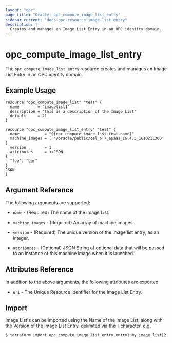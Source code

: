 ```yaml
---
layout: "opc"
page_title: "Oracle: opc_compute_image_list_entry"
sidebar_current: "docs-opc-resource-image-list-entry"
description: |-
  Creates and manages an Image List Entry in an OPC identity domain.
---
```


# opc\_compute\_image\_list_entry

The ``opc_compute_image_list_entry`` resource creates and manages an Image List Entry in an OPC identity domain.

## Example Usage

```hcl
resource "opc_compute_image_list" "test" {
  name        = "imagelist1"
  description = "This is a description of the Image List"
  default     = 21
}

resource "opc_compute_image_list_entry" "test" {
  name           = "${opc_compute_image_list.test.name}"
  machine_images = [ "/oracle/public/oel_6.7_apaas_16.4.5_1610211300" ]
  version        = 1
  attributes     = <<JSON
{
  "foo": "bar"
}
JSON
}
```

## Argument Reference

The following arguments are supported:

* `name` - (Required) The name of the Image List.

* `machine_images` - (Required) An array of machine images.

* `version` - (Required) The unique version of the image list entry, as an integer.

* `attributes` - (Optional) JSON String of optional data that will be passed to an instance of this machine image when it is launched.

## Attributes Reference

In addition to the above arguments, the following attributes are exported

* `uri` - The Unique Resource Identifier for the Image List Entry.

## Import

Image List's can be imported using the Name of the Image List, along with the Version of the Image List Entry,
delimited via the `|` character, e.g.

```shell
$ terraform import opc_compute_image_list_entry.entry1 my_image_list|2
```
